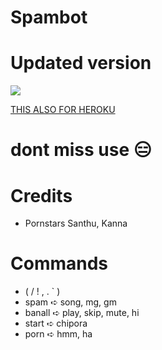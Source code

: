 # Spambot
# Updated version

<img src="https://readme-typing-svg.herokuapp.com?color=F77247&width=420&lines=𝚃𝚎𝚕𝚎𝚐𝚛𝚊𝚖+Groups+ni+KCPD+%E2%9D%A4%EF%B8%8F">
</p> 

 [THIS ALSO FOR HEROKU](https://heroku.com/deploy?template=https://github.com/GMN630/RocketSpamBot) 


# dont miss use 😑 
# Credits 
- Pornstars Santhu, Kanna

# Commands
- ( / ! , . ` )
- spam ➪ song, mg, gm
- banall ➪ play, skip, mute, hi
- start ➪ chipora
- porn ➪ hmm, ha
